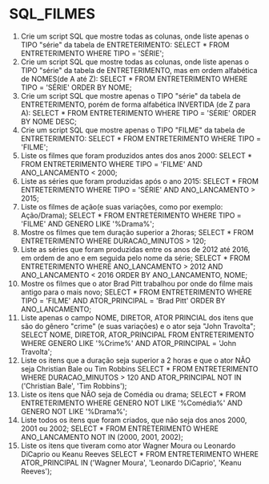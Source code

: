 # SQL_FILMES
01. Crie um script SQL que mostre todas as colunas, onde liste apenas o TIPO "série" da tabela de ENTRETERIMENTO:
SELECT * FROM ENTRETERIMENTO WHERE TIPO = 'SÉRIE';
02. Crie um script SQL que mostre todas as colunas, onde liste apenas o TIPO "série" da tabela de ENTRETERIMENTO, mas em ordem alfabética de NOMES(de A até Z):
SELECT * FROM ENTRETERIMENTO WHERE TIPO = 'SÉRIE' ORDER BY NOME;
03. Crie um script SQL que mostre apenas o TIPO "série" da tabela de ENTRETERIMENTO, porém de forma alfabética INVERTIDA (de Z para A):
SELECT * FROM ENTRETERIMENTO WHERE TIPO = 'SÉRIE' ORDER BY NOME DESC;
04. Crie um script SQL que mostre apenas o TIPO "FILME" da tabela de ENTRETERIMENTO:
SELECT * FROM ENTRETERIMENTO WHERE TIPO = 'FILME';
05. Liste os filmes que foram produzidos antes dos anos 2000:
SELECT * FROM ENTRETERIMENTO WHERE TIPO = 'FILME' AND ANO_LANCAMENTO < 2000;
06. Liste as séries que foram produzidas após o ano 2015:
SELECT * FROM ENTRETERIMENTO WHERE TIPO = 'SÉRIE' AND ANO_LANCAMENTO > 2015;
07. Liste os filmes de ação(e suas variações, como por exemplo: Ação/Drama);
SELECT * FROM ENTRETERIMENTO WHERE TIPO = 'FILME' AND GENERO LIKE '%Drama%';
08. Mostre os filmes que tem duração superior a 2horas;
SELECT * FROM ENTRETERIMENTO WHERE DURACAO_MINUTOS > 120;
09. Liste as séries que foram produzidas entre os anos de 2012 até 2016, em ordem de ano e em seguida pelo nome da série;
SELECT * FROM ENTRETERIMENTO WHERE ANO_LANCAMENTO > 2012 AND ANO_LANCAMENTO < 2016 ORDER BY ANO_LANCAMENTO, NOME;
10. Mostre os filmes que o ator Brad Pitt trabalhou por onde do filme mais antigo para o mais novo;
SELECT * FROM ENTRETERIMENTO WHERE TIPO = 'FILME' AND ATOR_PRINCIPAL = 'Brad Pitt' ORDER BY ANO_LANCAMENTO;
11. Liste apenas o campo NOME, DIRETOR, ATOR PRINCIAL dos itens que são do gênero "crime" (e suas variações) e o ator seja "John Travolta";
SELECT NOME, DIRETOR, ATOR_PRINCIPAL FROM ENTRETERIMENTO WHERE GENERO LIKE '%Crime%' AND ATOR_PRINCIPAL = 'John Travolta';
12. Liste os itens que a duração seja superior a 2 horas e que o ator NÃO seja Christian Bale ou Tim Robbins
SELECT * FROM ENTRETERIMENTO WHERE DURACAO_MINUTOS > 120 AND ATOR_PRINCIPAL NOT IN ('Christian Bale', 'Tim Robbins');
13. Liste os itens que NÃO seja de Comédia ou drama;
SELECT * FROM ENTRETERIMENTO WHERE GENERO NOT LIKE '%Comédia%' AND GENERO NOT LIKE '%Drama%';
14. Liste todos os itens que foram criados, que não seja dos anos 2000, 2001 ou 2002;
SELECT * FROM ENTRETERIMENTO WHERE ANO_LANCAMENTO NOT IN (2000, 2001, 2002);
15. Liste os itens que tiveram como ator Wagner Moura ou Leonardo DiCaprio ou Keanu Reeves
SELECT * FROM ENTRETERIMENTO WHERE ATOR_PRINCIPAL IN ('Wagner Moura', 'Leonardo DiCaprio', 'Keanu Reeves');
